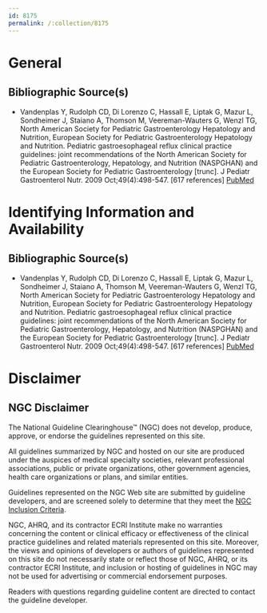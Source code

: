 ```yaml
---
id: 8175
permalink: /:collection/8175
---
```


# General

## Bibliographic Source(s)

- Vandenplas Y, Rudolph CD, Di Lorenzo C, Hassall E, Liptak G, Mazur L, Sondheimer J, Staiano A, Thomson M, Veereman-Wauters G, Wenzl TG, North American Society for Pediatric Gastroenterology Hepatology and Nutrition, European Society for Pediatric Gastroenterology Hepatology and Nutrition. Pediatric gastroesophageal reflux clinical practice guidelines: joint recommendations of the North American Society for Pediatric Gastroenterology, Hepatology, and Nutrition (NASPGHAN) and the European Society for Pediatric Gastroenterology [trunc]. J Pediatr Gastroenterol Nutr. 2009 Oct;49(4):498-547. [617 references] [ PubMed ](http://www.ncbi.nlm.nih.gov/entrez/query.fcgi?cmd=Retrieve&db=pubmed&dopt=Abstract&list_uids=19745761)

# Identifying Information and Availability

## Bibliographic Source(s)

- Vandenplas Y, Rudolph CD, Di Lorenzo C, Hassall E, Liptak G, Mazur L, Sondheimer J, Staiano A, Thomson M, Veereman-Wauters G, Wenzl TG, North American Society for Pediatric Gastroenterology Hepatology and Nutrition, European Society for Pediatric Gastroenterology Hepatology and Nutrition. Pediatric gastroesophageal reflux clinical practice guidelines: joint recommendations of the North American Society for Pediatric Gastroenterology, Hepatology, and Nutrition (NASPGHAN) and the European Society for Pediatric Gastroenterology [trunc]. J Pediatr Gastroenterol Nutr. 2009 Oct;49(4):498-547. [617 references] [ PubMed ](http://www.ncbi.nlm.nih.gov/entrez/query.fcgi?cmd=Retrieve&db=pubmed&dopt=Abstract&list_uids=19745761)

# Disclaimer

## NGC Disclaimer

The National Guideline Clearinghouse™ (NGC) does not develop, produce, approve, or endorse the guidelines represented on this site.

All guidelines summarized by NGC and hosted on our site are produced under the auspices of medical specialty societies, relevant professional associations, public or private organizations, other government agencies, health care organizations or plans, and similar entities.

Guidelines represented on the NGC Web site are submitted by guideline developers, and are screened solely to determine that they meet the [NGC Inclusion Criteria](/help-and-about/summaries/inclusion-criteria).

NGC, AHRQ, and its contractor ECRI Institute make no warranties concerning the content or clinical efficacy or effectiveness of the clinical practice guidelines and related materials represented on this site. Moreover, the views and opinions of developers or authors of guidelines represented on this site do not necessarily state or reflect those of NGC, AHRQ, or its contractor ECRI Institute, and inclusion or hosting of guidelines in NGC may not be used for advertising or commercial endorsement purposes.

Readers with questions regarding guideline content are directed to contact the guideline developer.

